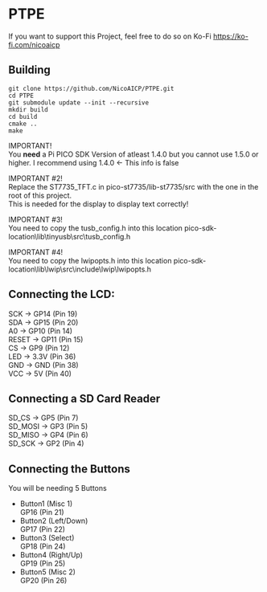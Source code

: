 # PTPE 

If you want to support this Project, feel free to do so on Ko-Fi https://ko-fi.com/nicoaicp

## Building

    git clone https://github.com/NicoAICP/PTPE.git
    cd PTPE
    git submodule update --init --recursive
    mkdir build
    cd build
    cmake ..
    make

IMPORTANT!  
You **need** a Pi PICO SDK Version of atleast 1.4.0 but you cannot use 1.5.0 or higher. I recommend using 1.4.0   <- This info is false

IMPORTANT #2!  
Replace the ST7735_TFT.c in pico-st7735/lib-st7735/src with the one in the root of this project.  
This is needed for the display to display text correctly!

IMPORTANT #3!  
You need to copy the tusb_config.h into this location pico-sdk-location\lib\tinyusb\src\tusb_config.h

IMPORTANT #4!  
You need to copy the lwipopts.h into this location pico-sdk-location\lib\lwip\src\include\lwip\lwipopts.h  


## Connecting the LCD:
SCK -> GP14 (Pin 19)  
SDA -> GP15 (Pin 20)  
A0 -> GP10 (Pin 14)  
RESET -> GP11 (Pin 15)  
CS -> GP9 (Pin 12)  
LED -> 3.3V (Pin 36)  
GND -> GND (Pin 38)  
VCC -> 5V (Pin 40)

## Connecting a SD Card Reader
SD_CS -> GP5 (Pin 7)  
SD_MOSI -> GP3 (Pin 5)  
SD_MISO -> GP4 (Pin 6)  
SD_SCK -> GP2 (Pin 4)  
  
## Connecting the Buttons  
You will be needing 5 Buttons  
- Button1 (Misc 1)  
GP16 (Pin 21)  
- Button2 (Left/Down)  
GP17 (Pin 22)  
- Button3 (Select)  
GP18 (Pin 24)  
- Button4 (Right/Up)  
GP19 (Pin 25)  
- Button5 (Misc 2)  
GP20 (Pin 26)
